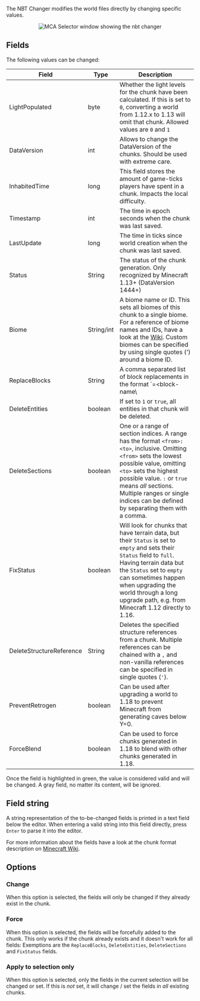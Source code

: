 The NBT Changer modifies the world files directly by changing specific values.

<p align="center">
  <img src="/Querz/mcaselector/wiki/images/NBT-Changer/change_nbt.png" alt="MCA Selector window showing the nbt changer">
</p>

## Fields

The following values can be changed:

| Field                    | Type       | Description                                                                                                                                                                                                                                                                                                  |
|--------------------------|------------|--------------------------------------------------------------------------------------------------------------------------------------------------------------------------------------------------------------------------------------------------------------------------------------------------------------|
| LightPopulated           | byte       | Whether the light levels for the chunk have been calculated. If this is set to `0`, converting a world from 1.12.x to 1.13 will omit that chunk. Allowed values are `0` and `1`                                                                                                                              |
| DataVersion              | int        | Allows to change the DataVersion of the chunks. Should be used with extreme care.                                                                                                                                                                                                                            |
| InhabitedTime            | long       | This field stores the amount of game-ticks players have spent in a chunk. Impacts the local difficulty.                                                                                                                                                                                                      |
| Timestamp                | int        | The time in epoch seconds when the chunk was last saved.                                                                                                                                                                                                                                                     |
| LastUpdate               | long       | The time in ticks since world creation when the chunk was last saved.                                                                                                                                                                                                                                        |
| Status                   | String     | The status of the chunk generation. Only recognized by Minecraft 1.13+ (DataVersion 1444+)                                                                                                                                                                                                                   |
| Biome                    | String/int | A biome name or ID. This sets all biomes of this chunk to a single biome. For a reference of biome names and IDs, have a look at the [Wiki](https://minecraft.wiki/Java_Edition_data_values#Biomes). Custom biomes can be specified by using single quotes (') around a biome ID.                            |
| ReplaceBlocks            | String     | A comma separated list of block replacements in the format `<block-name>=<block-name\                                                                                                                                                                                                                        |block-nbt>[;<tile-nbt>]`. Custom block names can be specified by surrounding them with single quotes. |
| DeleteEntities           | boolean    | If set to `1` or `true`, all entities in that chunk will be deleted.                                                                                                                                                                                                                                         |
| DeleteSections           | boolean    | One or a range of section indices. A range has the format `<from>:<to>`, inclusive. Omitting `<from>` sets the lowest possible value, omitting `<to>` sets the highest possible value. `:` or `true` means _all_ sections. Multiple ranges or single indices can be defined by separating them with a comma. |
| FixStatus                | boolean    | Will look for chunks that have terrain data, but their `Status` is set to `empty` and sets their `Status` field to `full`. Having terrain data but the `Status` set to `empty` can sometimes happen when upgrading the world through a long upgrade path, e.g. from Minecraft 1.12 directly to 1.16.         |
| DeleteStructureReference | String     | Deletes the specified structure references from a chunk. Multiple references can be chained with a `,` and non-vanilla references can be specified in single quotes (`'`).                                                                                                                                   |
| PreventRetrogen          | boolean    | Can be used after upgrading a world to 1.18 to prevent Minecraft from generating caves below Y=0.                                                                                                                                                                                                            |
| ForceBlend               | boolean    | Can be used to force chunks generated in 1.18 to blend with other chunks generated in 1.18.                                                                                                                                                                                                                  |

Once the field is highlighted in green, the value is considered valid and will be changed. A gray field, no matter
its content, will be ignored.

## Field string

A string representation of the to-be-changed fields is printed in a text field below the editor. When entering a
valid string into this field directly, press `Enter` to parse it into the editor.

For more information about the fields have a look at the chunk format description on [Minecraft Wiki](https://minecraft.wiki/Chunk_format).

## Options

### Change

When this option is selected, the fields will only be changed if they already exist in the chunk.

### Force

When this option is selected, the fields will be forcefully added to the chunk. This only works if the chunk already exists
and it doesn't work for all fields: Exemptions are the `ReplaceBlocks`, `DeleteEntities`, `DeleteSections` and `FixStatus` fields.

### Apply to selection only

When this option is selected, only the fields in the current selection will be changed or set. If this is *not* set, it
will change / set the fields in *all* existing chunks.